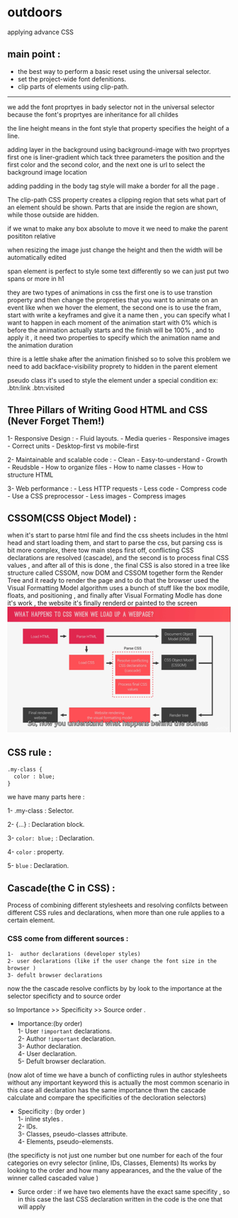# outdoors
applying advance  CSS

## main point :
  - the best way to perform a basic reset using the universal selector.
  - set the project-wide font defenitions.
  - clip parts of elements using clip-path.

  -----

  we add the font proprtyes in bady selector not in the universal selector because the font's proprtyes are inheritance for all childes 

  the line height means in the font style that property specifies the height of a line.

  adding layer in the background using background-image with two proprtyes first one is liner-gradient which tack three parameters the position and the first color and the second color, and the next one is url to select the background image location

  adding padding in the body tag style will make a border for all the page .

  The clip-path CSS property creates a clipping region that sets what part of an element should be shown. Parts that are inside the region are shown, while those outside are hidden.

  if we wnat to make any box absolute to move it we need to make the parent posititon relative 

  when resizing the image just change the height and then the width will be automatically edited 

  span element is perfect to style some text differently so we can just put two spans or more in h1 

  they are two types of animations in css  the first one is to use transtion property and then change the propreties that you want to animate on an event  like when we hover the element, 
  the second one is to use the fram, start with write a keyframes and give it a name then , you can specify what I want to happen in each moment of the animation start with 0% which is before the animation actually starts and the finish will be 100% ,
  and to apply it , it need two properties to specify which the animation name and the animation duration 

  thire is a lettle shake after the animation finished so to solve this problem we need to add backface-visibility proprety to hidden in the parent element 

   pseudo class it's used to  style the element under a special condition 
   ex: .btn:link .btn:visited 

## Three Pillars of Writing Good HTML and CSS (Never Forget Them!)
  1- Responsive Design :
    - Fluid layouts.
    - Media queries
    - Responsive images
    - Correct units
    - Desktop-first vs mobile-first

  2- Maintainable and scalable code :
    - Clean
    - Easy-to-understand
    - Growth
    - Reudsble 
    - How to organize files
    - How to name classes
    - How to structure HTML

  3- Web performance :
    - Less HTTP requests
    - Less code
    - Compress code 
    - Use a CSS preprocessor
    - Less images 
    - Compress images 

## CSSOM(CSS Object Model) :
  when it's start to parse html file and find the css sheets includes in the html head and start loading them, and start to parse the css, but parsing css is bit more complex, there tow main steps first off, conflicting CSS declarations are resolved (cascade), and the second is to process final CSS values , and after all of this is done , the final CSS is also stored in a tree like structure called CSSOM, now DOM and CSSOM together form the Render Tree and it ready to render the page and to do that the browser used the Visual Formatting Model algorithm uses a bunch of stuff like the box modile, floats, and positioning , and finally after Visual Formating Modle has done it's work , the website it's finally renderd or painted to the screen 
![CSSOM](img/CSSOM.png)

## CSS rule : 
```
.my-class {
  color : blue;
}
```
we have many parts here : 

  1- .my-class : Selector.

  2- {...} : Declaration block.

  3- ```color: blue;```  :  Declaration.

  4- ```color``` : property.

  5- ```blue``` : Declaration.

## Cascade(the C in CSS) : 
  Process of combining different stylesheets and resolving confilcts between different CSS rules and declarations, when more than one rule applies to a certain element. 

  ### CSS come from different sources : 
    1-  author declarations (developer styles)
    2- user declarations (like if the user change the font size in the browser )
    3- defult browser declarations

  now the the cascade resolve conflicts by by look to the importance at the selector specificty and to source order 

  so 
  Importance  >> Specificity  >> Source order .  
  * Importance:(by order)                     
    1- User ```!important``` declarations.                     
    2- Author ```!important``` declaration.  
    3- Author declaration.    
    4- User declaration.  
    5- Defult browser declaration.  

(now alot of time we have a bunch of conflicting rules in author stylesheets without any important keyword this is actually the most common scenario in this case all declaration has the same importance thwn the cascade calculate and compare the specificities of the decloration selectors)
  * Specificity : (by order )   
    1- inline styles .  
    2- IDs.  
    3- Classes, pseudo-classes attribute.   
    4- Elements, pseudo-elemensts.  
  
  (the specificty is not just one number but one number for each of the four categories on evry selector (inline, IDs, Classes, Elements) Its works by looking to the order and how many appearances, and the the value of the winner called cascaded value ) 

  * Surce order : 
    if we have two elements have the exact same specifity , so in this case the last CSS declaration written in the code is the one that will apply
  
